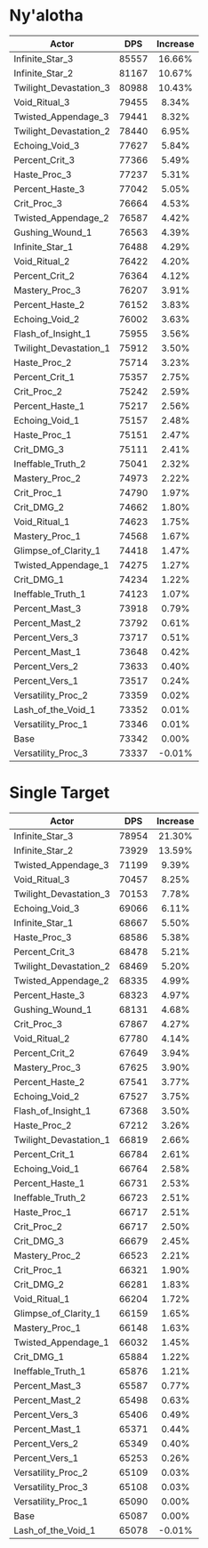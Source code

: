 # Ny'alotha
| Actor | DPS | Increase |
|---|:---:|:---:|
|Infinite_Star_3|85557|16.66%|
|Infinite_Star_2|81167|10.67%|
|Twilight_Devastation_3|80988|10.43%|
|Void_Ritual_3|79455|8.34%|
|Twisted_Appendage_3|79441|8.32%|
|Twilight_Devastation_2|78440|6.95%|
|Echoing_Void_3|77627|5.84%|
|Percent_Crit_3|77366|5.49%|
|Haste_Proc_3|77237|5.31%|
|Percent_Haste_3|77042|5.05%|
|Crit_Proc_3|76664|4.53%|
|Twisted_Appendage_2|76587|4.42%|
|Gushing_Wound_1|76563|4.39%|
|Infinite_Star_1|76488|4.29%|
|Void_Ritual_2|76422|4.20%|
|Percent_Crit_2|76364|4.12%|
|Mastery_Proc_3|76207|3.91%|
|Percent_Haste_2|76152|3.83%|
|Echoing_Void_2|76002|3.63%|
|Flash_of_Insight_1|75955|3.56%|
|Twilight_Devastation_1|75912|3.50%|
|Haste_Proc_2|75714|3.23%|
|Percent_Crit_1|75357|2.75%|
|Crit_Proc_2|75242|2.59%|
|Percent_Haste_1|75217|2.56%|
|Echoing_Void_1|75157|2.48%|
|Haste_Proc_1|75151|2.47%|
|Crit_DMG_3|75111|2.41%|
|Ineffable_Truth_2|75041|2.32%|
|Mastery_Proc_2|74973|2.22%|
|Crit_Proc_1|74790|1.97%|
|Crit_DMG_2|74662|1.80%|
|Void_Ritual_1|74623|1.75%|
|Mastery_Proc_1|74568|1.67%|
|Glimpse_of_Clarity_1|74418|1.47%|
|Twisted_Appendage_1|74275|1.27%|
|Crit_DMG_1|74234|1.22%|
|Ineffable_Truth_1|74123|1.07%|
|Percent_Mast_3|73918|0.79%|
|Percent_Mast_2|73792|0.61%|
|Percent_Vers_3|73717|0.51%|
|Percent_Mast_1|73648|0.42%|
|Percent_Vers_2|73633|0.40%|
|Percent_Vers_1|73517|0.24%|
|Versatility_Proc_2|73359|0.02%|
|Lash_of_the_Void_1|73352|0.01%|
|Versatility_Proc_1|73346|0.01%|
|Base|73342|0.00%|
|Versatility_Proc_3|73337|-0.01%|

# Single Target
| Actor | DPS | Increase |
|---|:---:|:---:|
|Infinite_Star_3|78954|21.30%|
|Infinite_Star_2|73929|13.59%|
|Twisted_Appendage_3|71199|9.39%|
|Void_Ritual_3|70457|8.25%|
|Twilight_Devastation_3|70153|7.78%|
|Echoing_Void_3|69066|6.11%|
|Infinite_Star_1|68667|5.50%|
|Haste_Proc_3|68586|5.38%|
|Percent_Crit_3|68478|5.21%|
|Twilight_Devastation_2|68469|5.20%|
|Twisted_Appendage_2|68335|4.99%|
|Percent_Haste_3|68323|4.97%|
|Gushing_Wound_1|68131|4.68%|
|Crit_Proc_3|67867|4.27%|
|Void_Ritual_2|67780|4.14%|
|Percent_Crit_2|67649|3.94%|
|Mastery_Proc_3|67625|3.90%|
|Percent_Haste_2|67541|3.77%|
|Echoing_Void_2|67527|3.75%|
|Flash_of_Insight_1|67368|3.50%|
|Haste_Proc_2|67212|3.26%|
|Twilight_Devastation_1|66819|2.66%|
|Percent_Crit_1|66784|2.61%|
|Echoing_Void_1|66764|2.58%|
|Percent_Haste_1|66731|2.53%|
|Ineffable_Truth_2|66723|2.51%|
|Haste_Proc_1|66717|2.51%|
|Crit_Proc_2|66717|2.50%|
|Crit_DMG_3|66679|2.45%|
|Mastery_Proc_2|66523|2.21%|
|Crit_Proc_1|66321|1.90%|
|Crit_DMG_2|66281|1.83%|
|Void_Ritual_1|66204|1.72%|
|Glimpse_of_Clarity_1|66159|1.65%|
|Mastery_Proc_1|66148|1.63%|
|Twisted_Appendage_1|66032|1.45%|
|Crit_DMG_1|65884|1.22%|
|Ineffable_Truth_1|65876|1.21%|
|Percent_Mast_3|65587|0.77%|
|Percent_Mast_2|65498|0.63%|
|Percent_Vers_3|65406|0.49%|
|Percent_Mast_1|65371|0.44%|
|Percent_Vers_2|65349|0.40%|
|Percent_Vers_1|65253|0.26%|
|Versatility_Proc_2|65109|0.03%|
|Versatility_Proc_3|65108|0.03%|
|Versatility_Proc_1|65090|0.00%|
|Base|65087|0.00%|
|Lash_of_the_Void_1|65078|-0.01%|
